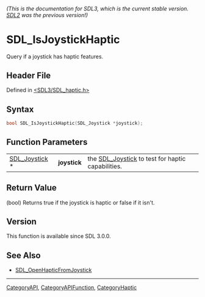 ###### (This is the documentation for SDL3, which is the current stable version. [SDL2](https://wiki.libsdl.org/SDL2/) was the previous version!)
# SDL_IsJoystickHaptic

Query if a joystick has haptic features.

## Header File

Defined in [<SDL3/SDL_haptic.h>](https://github.com/libsdl-org/SDL/blob/main/include/SDL3/SDL_haptic.h)

## Syntax

```c
bool SDL_IsJoystickHaptic(SDL_Joystick *joystick);
```

## Function Parameters

|                                |              |                                                                   |
| ------------------------------ | ------------ | ----------------------------------------------------------------- |
| [SDL_Joystick](SDL_Joystick) * | **joystick** | the [SDL_Joystick](SDL_Joystick) to test for haptic capabilities. |

## Return Value

(bool) Returns true if the joystick is haptic or false if it isn't.

## Version

This function is available since SDL 3.0.0.

## See Also

- [SDL_OpenHapticFromJoystick](SDL_OpenHapticFromJoystick)

----
[CategoryAPI](CategoryAPI), [CategoryAPIFunction](CategoryAPIFunction), [CategoryHaptic](CategoryHaptic)

